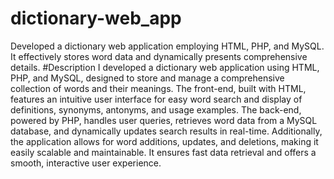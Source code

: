 ﻿# dictionary-web_app
Developed a dictionary web application employing HTML, PHP, and MySQL. It effectively stores word data and dynamically presents comprehensive details.
#Description
I developed a dictionary web application using HTML, PHP, and MySQL, designed to store and manage a comprehensive collection of words and their meanings. The front-end, built with HTML, features an intuitive user interface for easy word search and display of definitions, synonyms, antonyms, and usage examples. The back-end, powered by PHP, handles user queries, retrieves word data from a MySQL database, and dynamically updates search results in real-time. Additionally, the application allows for word additions, updates, and deletions, making it easily scalable and maintainable. It ensures fast data retrieval and offers a smooth, interactive user experience.
